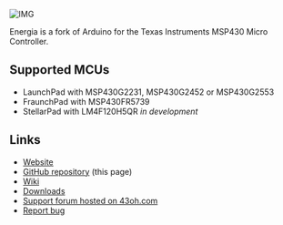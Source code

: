 ![IMG](http://energia.nu/img/Energia.png)


Energia is a fork of Arduino for the Texas Instruments MSP430 Micro Controller.


## Supported MCUs

* LaunchPad with MSP430G2231, MSP430G2452 or MSP430G2553
* FraunchPad with MSP430FR5739
* StellarPad with LM4F120H5QR *in development*


## Links

* [Website](http://energia.nu)
* [GitHub repository](https://github.com/energia/Energia) (this page)
* [Wiki](https://github.com/energia/Energia/wiki)
* [Downloads](https://github.com/energia/Energia/downloads)
* [Support forum hosted on 43oh.com](http://forum.43oh.com/forum/28-energia/)
* [Report bug](https://github.com/energia/Energia/issues)
